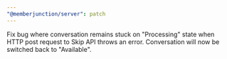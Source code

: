 ```yaml
---
"@memberjunction/server": patch
---
```


Fix bug where conversation remains stuck on "Processing" state when HTTP post request to Skip API throws an error. Conversation will now be switched back to "Available".
